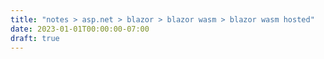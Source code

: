 ```yaml
---
title: "notes > asp.net > blazor > blazor wasm > blazor wasm hosted"
date: 2023-01-01T00:00:00-07:00
draft: true
---
```

